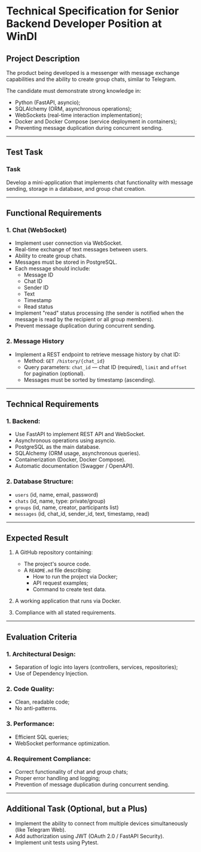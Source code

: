 # Technical Specification for Senior Backend Developer Position at WinDI

## Project Description
The product being developed is a messenger with message exchange capabilities and the ability to create group chats, similar to Telegram.

The candidate must demonstrate strong knowledge in:
- Python (FastAPI, asyncio);
- SQLAlchemy (ORM, asynchronous operations);
- WebSockets (real-time interaction implementation);
- Docker and Docker Compose (service deployment in containers);
- Preventing message duplication during concurrent sending.

---

## Test Task

### Task
Develop a mini-application that implements chat functionality with message sending, storage in a database, and group chat creation.

---

## Functional Requirements

### 1. Chat (WebSocket)
- Implement user connection via WebSocket.
- Real-time exchange of text messages between users.
- Ability to create group chats.
- Messages must be stored in PostgreSQL.
- Each message should include:
  - Message ID  
  - Chat ID  
  - Sender ID  
  - Text  
  - Timestamp  
  - Read status
- Implement "read" status processing (the sender is notified when the message is read by the recipient or all group members).
- Prevent message duplication during concurrent sending.

### 2. Message History
- Implement a REST endpoint to retrieve message history by chat ID:
  - Method: `GET /history/{chat_id}`
  - Query parameters: `chat_id` — chat ID (required), `limit` and `offset` for pagination (optional).
  - Messages must be sorted by timestamp (ascending).

---

## Technical Requirements

### 1. Backend:
- Use FastAPI to implement REST API and WebSocket.
- Asynchronous operations using asyncio.
- PostgreSQL as the main database.
- SQLAlchemy (ORM usage, asynchronous queries).
- Containerization (Docker, Docker Compose).
- Automatic documentation (Swagger / OpenAPI).

### 2. Database Structure:
- `users` (id, name, email, password)
- `chats` (id, name, type: private/group)
- `groups` (id, name, creator, participants list)
- `messages` (id, chat_id, sender_id, text, timestamp, read)

---

## Expected Result

1. A GitHub repository containing:
   - The project's source code.
   - A `README.md` file describing:
     - How to run the project via Docker;
     - API request examples;
     - Command to create test data.

2. A working application that runs via Docker.

3. Compliance with all stated requirements.

---

## Evaluation Criteria

### 1. Architectural Design:
- Separation of logic into layers (controllers, services, repositories);
- Use of Dependency Injection.

### 2. Code Quality:
- Clean, readable code;
- No anti-patterns.

### 3. Performance:
- Efficient SQL queries;
- WebSocket performance optimization.

### 4. Requirement Compliance:
- Correct functionality of chat and group chats;
- Proper error handling and logging;
- Prevention of message duplication during concurrent sending.

---

## Additional Task (Optional, but a Plus)
- Implement the ability to connect from multiple devices simultaneously (like Telegram Web).
- Add authorization using JWT (OAuth 2.0 / FastAPI Security).
- Implement unit tests using Pytest.
